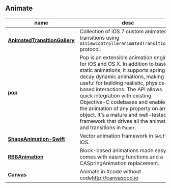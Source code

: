 ## Animate

   name      |     desc      |
------------ | ------------- |
**[AnimatedTransitionGallery](https://github.com/shu223/AnimatedTransitionGallery)** | Collection of iOS 7 custom animated transitions using `UIViewControllerAnimatedTransitioning` protocol.
**[pop](https://github.com/facebook/pop)** | Pop is an extensible animation engine for iOS and OS X. In addition to basic static animations, it supports spring and decay dynamic animations, making it useful for building realistic, physics-based interactions. The API allows quick integration with existing Objective-C codebases and enables the animation of any property on any object. It's a mature and well-tested framework that drives all the animations and transitions in `Paper`.
**[ShapeAnimation-Swift](https://github.com/rhcad/ShapeAnimation-Swift)** | Vector animation framework in `Swift` for iOS.
**[RBBAnimation](https://github.com/robb/RBBAnimation)** | Block-based animations made easy, comes with easing functions and a CASpringAnimation replacement.
**[Canvas]()** | Animate in Xcode without code<http://canvaspod.io>
